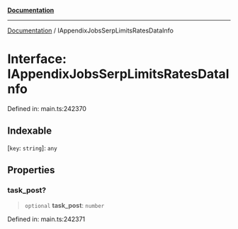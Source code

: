 [**Documentation**](../README.md)

***

[Documentation](../README.md) / IAppendixJobsSerpLimitsRatesDataInfo

# Interface: IAppendixJobsSerpLimitsRatesDataInfo

Defined in: main.ts:242370

## Indexable

\[`key`: `string`\]: `any`

## Properties

### task\_post?

> `optional` **task\_post**: `number`

Defined in: main.ts:242371
